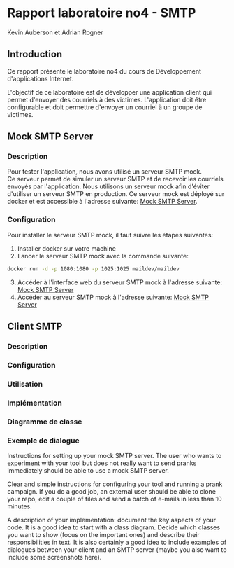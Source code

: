 # Rapport laboratoire no4 - SMTP
Kevin Auberson et Adrian Rogner
## Introduction
Ce rapport présente le laboratoire no4 du cours de Développement d'applications Internet. 

L'objectif de ce laboratoire est de développer une application client qui permet d'envoyer des courriels à des victimes. 
L'application doit être configurable et doit permettre d'envoyer un courriel à un groupe de victimes.

## Mock SMTP Server
### Description
Pour tester l'application, nous avons utilisé un serveur SMTP mock.  
Ce serveur permet de simuler un serveur SMTP et de recevoir les courriels envoyés par l'application.
Nous utilisons un serveur mock afin d'éviter d'utiliser un serveur SMTP en production.
Ce serveur mock est déployé sur docker et est accessible à l'adresse suivante: [Mock SMTP Server](https://github.com/maildev/maildev).

### Configuration
Pour installer le serveur SMTP mock, il faut suivre les étapes suivantes:

1. Installer docker sur votre machine
2. Lancer le serveur SMTP mock avec la commande suivante:
```bash
docker run -d -p 1080:1080 -p 1025:1025 maildev/maildev
```
3. Accéder à l'interface web du serveur SMTP mock à l'adresse suivante: [Mock SMTP Server](http://localhost:1080/)
4. Accéder au serveur SMTP mock à l'adresse suivante: [Mock SMTP Server](http://localhost:1025/)


## Client SMTP
### Description
### Configuration
### Utilisation
### Implémentation
### Diagramme de classe
### Exemple de dialogue


Instructions for setting up your mock SMTP server. The user who wants to experiment with your tool but does not really want to send pranks immediately should be able to use a mock SMTP server.

Clear and simple instructions for configuring your tool and running a prank campaign. If you do a good job, an external user should be able to clone your repo, edit a couple of files and send a batch of e-mails in less than 10 minutes.

A description of your implementation: document the key aspects of your code. It is a good idea to start with a class diagram. Decide which classes you want to show (focus on the important ones) and describe their responsibilities in text. It is also certainly a good idea to include examples of dialogues between your client and an SMTP server (maybe you also want to include some screenshots here).